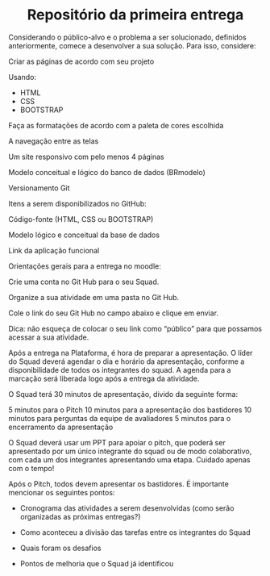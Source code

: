 
<h1 align="center">Repositório da primeira entrega</h1>
Considerando o público-alvo e o problema a ser solucionado, definidos anteriormente, comece a desenvolver a sua solução. Para isso, considere: 

Criar as páginas de acordo com seu projeto 

Usando:

- HTML 
- CSS  
- BOOTSTRAP

Faça as formatações de acordo com a paleta de cores escolhida 

A navegação entre as telas 

Um site responsivo com pelo menos 4 páginas 

Modelo conceitual e lógico do banco de dados (BRmodelo) 

Versionamento Git 

Itens a serem disponibilizados no GitHub: 

Código-fonte (HTML, CSS ou BOOTSTRAP) 

Modelo lógico e conceitual da base de dados 

Link da aplicação funcional 

Orientações gerais para a entrega no moodle: 

Crie uma conta no Git Hub para o seu Squad. 

Organize a sua atividade em uma pasta no Git Hub. 

Cole o link do seu Git Hub no campo abaixo e clique em enviar.  

Dica: não esqueça de colocar o seu link como “público” para que possamos acessar a sua atividade. 

Após a entrega na Plataforma, é hora de preparar a apresentação. O líder do Squad deverá agendar o dia e horário da apresentação, conforme a disponibilidade de todos os integrantes do squad. A agenda para a marcação será liberada logo após a entrega da atividade.  


O Squad terá 30 minutos de apresentação, divido da seguinte forma: 

5 minutos para o Pitch 
10 minutos para a apresentação dos bastidores 
10 minutos para perguntas da equipe de avaliadores 
5 minutos para o encerramento da apresentação 

O Squad deverá usar um PPT para apoiar o pitch, que poderá ser apresentado por um único integrante do squad ou de modo colaborativo, com cada um dos integrantes apresentando uma etapa. Cuidado apenas com o tempo! 

Após o Pitch, todos devem apresentar os bastidores. É importante mencionar os seguintes pontos: 
 
- Cronograma das atividades a serem desenvolvidas (como serão organizadas as próximas entregas?) 

- Como aconteceu a divisão das tarefas entre os integrantes do Squad 

- Quais foram os desafios  

- Pontos de melhoria que o Squad já identificou
